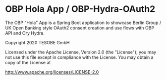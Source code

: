 # OBP Hola App / OBP-Hydra-OAuth2

The OBP "Hola" App is a Spring Boot application to showcase Berlin Group / UK Open Banking style OAuth2 consent creation and use flows with OBP API and Ory Hydra.


Copyright 2020 TESOBE GmbH 

Licensed under the Apache License, Version 2.0 (the "License");
you may not use this file except in compliance with the License.
You may obtain a copy of the License at

http://www.apache.org/licenses/LICENSE-2.0
